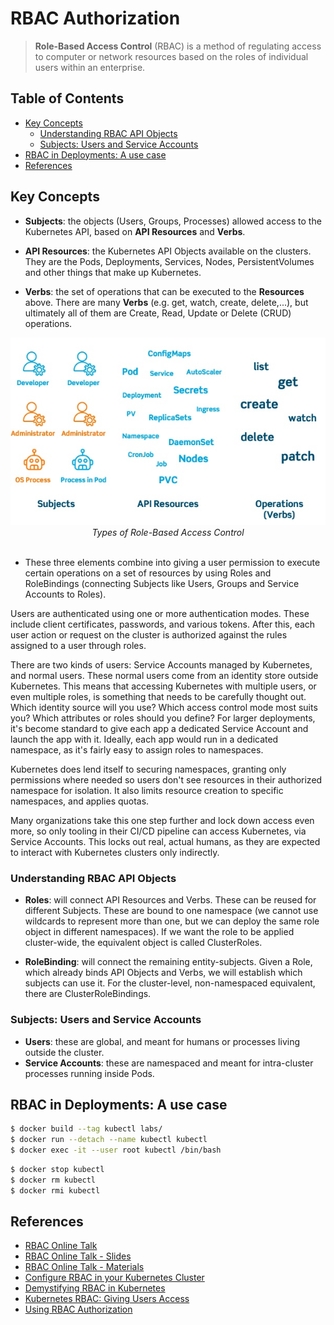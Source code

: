 # RBAC Authorization

> **Role-Based Access Control** (RBAC) is a method of regulating access to computer or network resources based on the roles of individual users within an enterprise.


## Table of Contents

<!-- START doctoc generated TOC please keep comment here to allow auto update -->
<!-- DON'T EDIT THIS SECTION, INSTEAD RE-RUN doctoc TO UPDATE -->


- [Key Concepts](#key-concepts)
  - [Understanding RBAC API Objects](#understanding-rbac-api-objects)
  - [Subjects: Users and Service Accounts](#subjects-users-and-service-accounts)
- [RBAC in Deployments: A use case](#rbac-in-deployments-a-use-case)
- [References](#references)

<!-- END doctoc generated TOC please keep comment here to allow auto update -->


## Key Concepts

- **Subjects**: the objects (Users, Groups, Processes) allowed access to the Kubernetes API,
based on **API Resources** and **Verbs**.

- **API Resources**: the Kubernetes API Objects available on the clusters.
They are the Pods, Deployments, Services, Nodes, PersistentVolumes and other things that make up Kubernetes.

- **Verbs**: the set of operations that can be executed to the **Resources** above.
There are many **Verbs** (e.g. get, watch, create, delete,...),
but ultimately all of them are Create, Read, Update or Delete (CRUD) operations.

<div align="center">
  <img src="assets/types-of-rbac.jpg" width="560">
  <br />
  <em>Types of Role-Based Access Control</em>
  <br />
</div>
<br />

- These three elements combine into giving a user permission
to execute certain operations on a set of resources
by using Roles and RoleBindings (connecting Subjects like Users, Groups and Service Accounts to Roles).

Users are authenticated using one or more authentication modes. These include client certificates, passwords, and various tokens.
After this, each user action or request on the cluster is authorized against the rules assigned to a user through roles.

There are two kinds of users: Service Accounts managed by Kubernetes, and normal users.
These normal users come from an identity store outside Kubernetes.
This means that accessing Kubernetes with multiple users, or even multiple roles, is something that needs to be carefully thought out.
Which identity source will you use? Which access control mode most suits you?
Which attributes or roles should you define? For larger deployments,
it's become standard to give each app a dedicated Service Account and launch the app with it.
Ideally, each app would run in a dedicated namespace, as it's fairly easy to assign roles to namespaces.

Kubernetes does lend itself to securing namespaces,
granting only permissions where needed so users don't see resources in their authorized namespace for isolation.
It also limits resource creation to specific namespaces, and applies quotas.

Many organizations take this one step further and lock down access even more,
so only tooling in their CI/CD pipeline can access Kubernetes, via Service Accounts.
This locks out real, actual humans, as they are expected to interact with Kubernetes clusters only indirectly.


### Understanding RBAC API Objects

- **Roles**: will connect API Resources and Verbs.
These can be reused for different Subjects.
These are bound to one namespace (we cannot use wildcards to represent more than one, but we can deploy the same role object in different namespaces).
If we want the role to be applied cluster-wide, the equivalent object is called ClusterRoles.

- **RoleBinding**: will connect the remaining entity-subjects.
Given a Role, which already binds API Objects and Verbs,
we will establish which subjects can use it.
For the cluster-level, non-namespaced equivalent, there are ClusterRoleBindings.


### Subjects: Users and Service Accounts

- **Users**: these are global, and meant for humans or processes living outside the cluster.
- **Service Accounts**: these are namespaced and meant for intra-cluster processes running inside Pods.


## RBAC in Deployments: A use case

```bash
$ docker build --tag kubectl labs/
$ docker run --detach --name kubectl kubectl
$ docker exec -it --user root kubectl /bin/bash
```

```bash
$ docker stop kubectl
$ docker rm kubectl
$ docker rmi kubectl
```


## References

- [RBAC Online Talk](https://www.youtube.com/watch?v=CnHTCTP8d48)
- [RBAC Online Talk - Slides](https://www.cncf.io/wp-content/uploads/2018/07/RBAC-Online-Talk.pdf)
- [RBAC Online Talk - Materials](https://github.com/javsalgar/rbac-online-talk)
- [Configure RBAC in your Kubernetes Cluster](https://docs.bitnami.com/kubernetes/how-to/configure-rbac-in-your-kubernetes-cluster/)
- [Demystifying RBAC in Kubernetes](https://www.cncf.io/blog/2018/08/01/demystifying-rbac-in-kubernetes/)
- [Kubernetes RBAC: Giving Users Access](https://platform9.com/blog/the-gorilla-guide-to-kubernetes-in-the-enterprise-chapter-4-putting-kubernetes-to-work/)
- [Using RBAC Authorization](https://kubernetes.io/docs/reference/access-authn-authz/rbac/)
